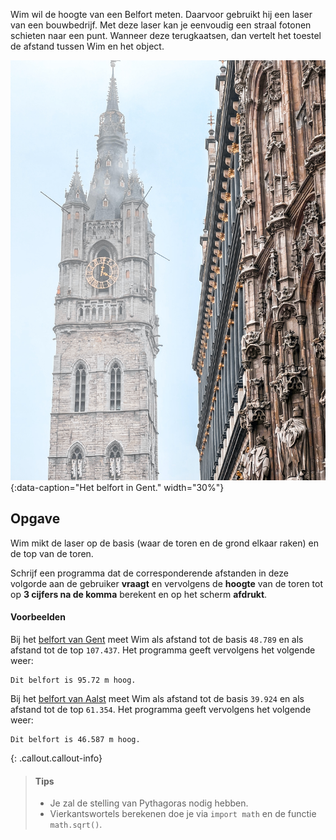 Wim wil de hoogte van een Belfort meten. Daarvoor gebruikt hij een laser van een bouwbedrijf. 
Met deze laser kan je eenvoudig een straal fotonen schieten naar een punt. Wanneer deze terugkaatsen, dan vertelt het toestel de afstand tussen Wim en het object. 

![Het belfort in Gent.](media/juli-sure.jpg "Foto door Juli Sure op Pexels."){:data-caption="Het belfort in Gent." width="30%"}

## Opgave

Wim mikt de laser op de basis (waar de toren en de grond elkaar raken) en de top van de toren. 

Schrijf een programma dat de corresponderende afstanden in deze volgorde aan de gebruiker **vraagt** en vervolgens de **hoogte** van de toren tot op **3 cijfers na de komma** berekent en op het scherm **afdrukt**.

#### Voorbeelden

Bij het <a href="https://nl.wikipedia.org/wiki/Belfort_van_Gent" target="_blank">belfort van Gent</a> meet Wim als afstand tot de basis `48.789` en als afstand tot de top `107.437`. Het programma geeft vervolgens het volgende weer:

```
Dit belfort is 95.72 m hoog.
```

Bij het <a href="https://nl.wikipedia.org/wiki/Belfort_van_Aalst" target="_blank">belfort van Aalst</a> meet Wim als afstand tot de basis `39.924` en als afstand tot de top `61.354`. Het programma geeft vervolgens het volgende weer:

```
Dit belfort is 46.587 m hoog.
```

{: .callout.callout-info}
> #### Tips
> - Je zal de stelling van Pythagoras nodig hebben.
> - Vierkantswortels berekenen doe je via `import math` en de functie `math.sqrt()`.